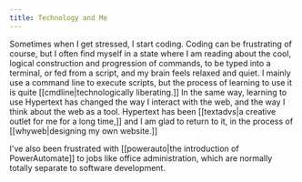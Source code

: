```yaml
---
title: Technology and Me
---
```

Sometimes when I get stressed, I start coding. Coding can be frustrating of course, but I often find myself in a state where I am reading about the cool, logical construction and progression of commands, to be typed into a terminal, or fed from a script, and my brain feels relaxed and quiet. I mainly use a command line to execute scripts, but the process of learning to use it is quite [[cmdline|technologically liberating.]] In the same way, learning to use Hypertext has changed the way I interact with the web, and the way I think about the web as a tool. Hypertext has been [[textadvs|a creative outlet for me for a long time,]] and I am glad to return to it, in the process of [[whyweb|designing my own website.]]

I've also been frustrated with [[powerauto|the introduction of PowerAutomate]] to jobs like office administration, which are normally totally separate to software development.





